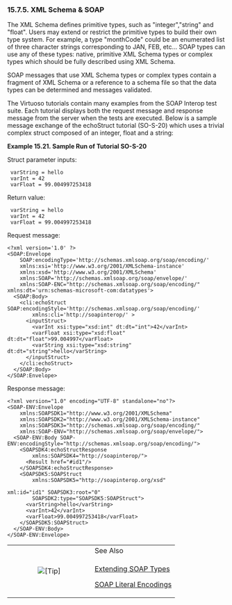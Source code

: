 <div>

<div>

<div>

<div>

### 15.7.5. XML Schema & SOAP

</div>

</div>

</div>

The XML Schema defines primitive types, such as "integer","string" and
"float". Users may extend or restrict the primitive types to build their
own type system. For example, a type "monthCode" could be an enumerated
list of three character strings corresponding to JAN, FEB, etc... SOAP
types can use any of these types: native, primitive XML Schema types or
complex types which should be fully described using XML Schema.

SOAP messages that use XML Schema types or complex types contain a
fragment of XML Schema or a reference to a schema file so that the data
types can be determined and messages validated.

The Virtuoso tutorials contain many examples from the SOAP Interop test
suite. Each tutorial displays both the request message and response
message from the server when the tests are executed. Below is a sample
message exchange of the echoStruct tutorial (SO-S-20) which uses a
trivial complex struct composed of an integer, float and a string:

<div>

**Example 15.21. Sample Run of Tutorial SO-S-20**

<div>

Struct parameter inputs:

``` programlisting
 varString = hello
 varInt = 42
 varFloat = 99.004997253418
```

Return value:

``` programlisting
 varString = hello
 varInt = 42
 varFloat = 99.004997253418
```

Request message:

``` programlisting
<?xml version='1.0' ?>
<SOAP:Envelope
    SOAP:encodingType='http://schemas.xmlsoap.org/soap/encoding/'
    xmlns:xsi='http://www.w3.org/2001/XMLSchema-instance'
    xmlns:xsd='http://www.w3.org/2001/XMLSchema'
    xmlns:SOAP='http://schemas.xmlsoap.org/soap/envelope/'
    xmlns:SOAP-ENC="http://schemas.xmlsoap.org/soap/encoding/"  xmlns:dt='urn:schemas-microsoft-com:datatypes'>
  <SOAP:Body>
    <cli:echoStruct SOAP:encodingStyle='http://schemas.xmlsoap.org/soap/encoding/'
        xmlns:cli='http://soapinterop/' >
      <inputStruct>
        <varInt xsi:type="xsd:int" dt:dt="int">42</varInt>
        <varFloat xsi:type="xsd:float" dt:dt="float">99.004997</varFloat>
        <varString xsi:type="xsd:string" dt:dt="string">hello</varString>
      </inputStruct>
    </cli:echoStruct>
  </SOAP:Body>
</SOAP:Envelope>
```

Response message:

``` programlisting
<?xml version="1.0" encoding="UTF-8" standalone="no"?>
<SOAP-ENV:Envelope
    xmlns:SOAPSDK1="http://www.w3.org/2001/XMLSchema"
    xmlns:SOAPSDK2="http://www.w3.org/2001/XMLSchema-instance"
    xmlns:SOAPSDK3="http://schemas.xmlsoap.org/soap/encoding/"
    xmlns:SOAP-ENV="http://schemas.xmlsoap.org/soap/envelope/">
  <SOAP-ENV:Body SOAP-ENV:encodingStyle="http://schemas.xmlsoap.org/soap/encoding/">
    <SOAPSDK4:echoStructResponse
        xmlns:SOAPSDK4="http://soapinterop/">
      <Result href="#id1"/>
    </SOAPSDK4:echoStructResponse>
    <SOAPSDK5:SOAPStruct
        xmlns:SOAPSDK5="http://soapinterop.org/xsd"

xml:id="id1" SOAPSDK3:root="0"
        SOAPSDK2:type="SOAPSDK5:SOAPStruct">
      <varString>hello</varString>
      <varInt>42</varInt>
      <varFloat>99.004997253418</varFloat>
    </SOAPSDK5:SOAPStruct>
  </SOAP-ENV:Body>
</SOAP-ENV:Envelope>
```

</div>

</div>

  

<div>

<table data-border="0" data-summary="Tip: See Also">
<colgroup>
<col style="width: 50%" />
<col style="width: 50%" />
</colgroup>
<tbody>
<tr class="odd">
<td rowspan="2" style="text-align: center;" data-valign="top"
width="25"><img src="images/tip.png" alt="[Tip]" /></td>
<td style="text-align: left;">See Also</td>
</tr>
<tr class="even">
<td style="text-align: left;" data-valign="top"><p><a
href="ch-webservices.html#dtschsoaps" class="link"
title="17.1.3. Extending Datatypes for SOAP Objects">Extending SOAP
Types</a></p>
<p><a href="ch-webservices.html#soapdoclitenc1" class="link"
title="17.1.18. Document Literal Encoding">SOAP Literal
Encodings</a></p></td>
</tr>
</tbody>
</table>

</div>

</div>
